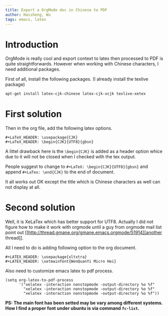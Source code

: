 ```yaml
---
title: Export a OrgMode doc in Chinese to PDF
author: Haisheng, Wu
tags: emacs, latex
---
```


# Introduction

OrgMode is really cool and export context to latex then processed to
PDF is quite straightforwards.
However when working with Chinese characters, I need additional
packages.

First of all, install the following packages. (I already
install the texlive package)

```sh
apt-get install latex-cjk-chinese latex-cjk-xcjk texlive-xetex
```

# First solution

Then in the org file, add the following latex options.

```
#+LaTeX_HEADER: \usepackage{CJK}
#+LaTeX_HEADER: \begin{CJK}{UTF8}{gbsn}
```

A littel drawback here is the `\begin{CJK}` is added as a header
option whice due to it will not be closed when I checked with the tex
output.

People suggest to change to `#+LaTeX: \begin{CJK}{UTF8}{gbsn}`
and append `#+LaTex: \end{CJK}` to the end of document.

It all works out OK except the title which is Chinese characters as
well can not display at all.

# Second solution

Well, it is XeLaTex which has better support for UTF8. Actually I did
not figure how to make it work with orgmode until a guy from orgmode
mail list point out [[http://thread.gmane.org/gmane.emacs.orgmode/51914][another thread]].

All I need to do is adding following option to the org document.

```
#+LATEX_HEADER: \usepackage{xltxtra}
#+LATEX_HEADER: \setmainfont{WenQuanYi Micro Hei}
```

Also need to customize emacs latex to pdf process.

```emacs-lisp
(setq org-latex-to-pdf-process
      '("xelatex -interaction nonstopmode -output-directory %o %f"
        "xelatex -interaction nonstopmode -output-directory %o %f"
        "xelatex -interaction nonstopmode -output-directory %o %f"))
```

**PS: The main font has been setted may be vary among different systems.
How I find a proper font under ubuntu is via command `fc-list`.**
